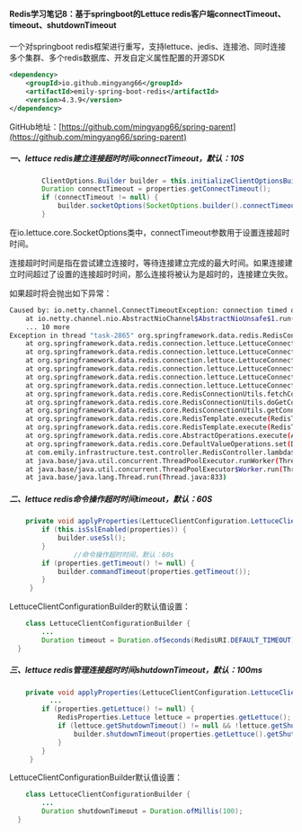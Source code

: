 #### Redis学习笔记8：基于springboot的Lettuce redis客户端connectTimeout、timeout、shutdownTimeout

一个对springboot redis框架进行重写，支持lettuce、jedis、连接池、同时连接多个集群、多个redis数据库、开发自定义属性配置的开源SDK

```xml
<dependency>
    <groupId>io.github.mingyang66</groupId>
    <artifactId>emily-spring-boot-redis</artifactId>
    <version>4.3.9</version>
</dependency>
```

GitHub地址：[https://github.com/mingyang66/spring-parent](https://github.com/mingyang66/spring-parent)

##### 一、lettuce redis建立连接超时时间connectTimeout，默认：10S

```java
        ClientOptions.Builder builder = this.initializeClientOptionsBuilder(properties);
        Duration connectTimeout = properties.getConnectTimeout();
        if (connectTimeout != null) {
            builder.socketOptions(SocketOptions.builder().connectTimeout(connectTimeout).build());
        }
```

在io.lettuce.core.SocketOptions类中，connectTimeout参数用于设置连接超时时间。

连接超时时间是指在尝试建立连接时，等待连接建立完成的最大时间。如果连接建立时间超过了设置的连接超时时间，那么连接将被认为是超时的，连接建立失败。

如果超时将会抛出如下异常：

```sh
Caused by: io.netty.channel.ConnectTimeoutException: connection timed out: /10.10.xx.xxx:26382
	at io.netty.channel.nio.AbstractNioChannel$AbstractNioUnsafe$1.run(AbstractNioChannel.java:261)
	... 10 more
Exception in thread "task-2865" org.springframework.data.redis.RedisConnectionFailureException: Unable to connect to Redis
	at org.springframework.data.redis.connection.lettuce.LettuceConnectionFactory$ExceptionTranslatingConnectionProvider.translateException(LettuceConnectionFactory.java:1604)
	at org.springframework.data.redis.connection.lettuce.LettuceConnectionFactory$ExceptionTranslatingConnectionProvider.getConnection(LettuceConnectionFactory.java:1535)
	at org.springframework.data.redis.connection.lettuce.LettuceConnectionFactory$SharedConnection.getNativeConnection(LettuceConnectionFactory.java:1360)
	at org.springframework.data.redis.connection.lettuce.LettuceConnectionFactory$SharedConnection.getConnection(LettuceConnectionFactory.java:1343)
	at org.springframework.data.redis.connection.lettuce.LettuceConnectionFactory.getSharedConnection(LettuceConnectionFactory.java:1061)
	at org.springframework.data.redis.connection.lettuce.LettuceConnectionFactory.getConnection(LettuceConnectionFactory.java:400)
	at org.springframework.data.redis.core.RedisConnectionUtils.fetchConnection(RedisConnectionUtils.java:195)
	at org.springframework.data.redis.core.RedisConnectionUtils.doGetConnection(RedisConnectionUtils.java:144)
	at org.springframework.data.redis.core.RedisConnectionUtils.getConnection(RedisConnectionUtils.java:105)
	at org.springframework.data.redis.core.RedisTemplate.execute(RedisTemplate.java:393)
	at org.springframework.data.redis.core.RedisTemplate.execute(RedisTemplate.java:373)
	at org.springframework.data.redis.core.AbstractOperations.execute(AbstractOperations.java:97)
	at org.springframework.data.redis.core.DefaultValueOperations.set(DefaultValueOperations.java:253)
	at com.emily.infrastructure.test.controller.RedisController.lambda$get2$3(RedisController.java:104)
	at java.base/java.util.concurrent.ThreadPoolExecutor.runWorker(ThreadPoolExecutor.java:1136)
	at java.base/java.util.concurrent.ThreadPoolExecutor$Worker.run(ThreadPoolExecutor.java:635)
	at java.base/java.lang.Thread.run(Thread.java:833)
```

##### 二、lettuce redis命令操作超时时间timeout，默认：60S

```java
    private void applyProperties(LettuceClientConfiguration.LettuceClientConfigurationBuilder builder, RedisProperties properties) {
        if (this.isSslEnabled(properties)) {
            builder.useSsl();
        }
				//命令操作超时时间，默认：60s
        if (properties.getTimeout() != null) {
            builder.commandTimeout(properties.getTimeout());
        }
     }
```

LettuceClientConfigurationBuilder的默认值设置：

```java
	class LettuceClientConfigurationBuilder {
		...
		Duration timeout = Duration.ofSeconds(RedisURI.DEFAULT_TIMEOUT);
  }
```



##### 三、lettuce redis管理连接超时时间shutdownTimeout，默认：100ms

```java
    private void applyProperties(LettuceClientConfiguration.LettuceClientConfigurationBuilder builder, RedisProperties properties) {
     	  ...
        if (properties.getLettuce() != null) {
            RedisProperties.Lettuce lettuce = properties.getLettuce();
            if (lettuce.getShutdownTimeout() != null && !lettuce.getShutdownTimeout().isZero()) {
                builder.shutdownTimeout(properties.getLettuce().getShutdownTimeout());
            }
        }
     }
```

LettuceClientConfigurationBuilder默认值设置：

```java
	class LettuceClientConfigurationBuilder {
		...
		Duration shutdownTimeout = Duration.ofMillis(100);
  }
```

